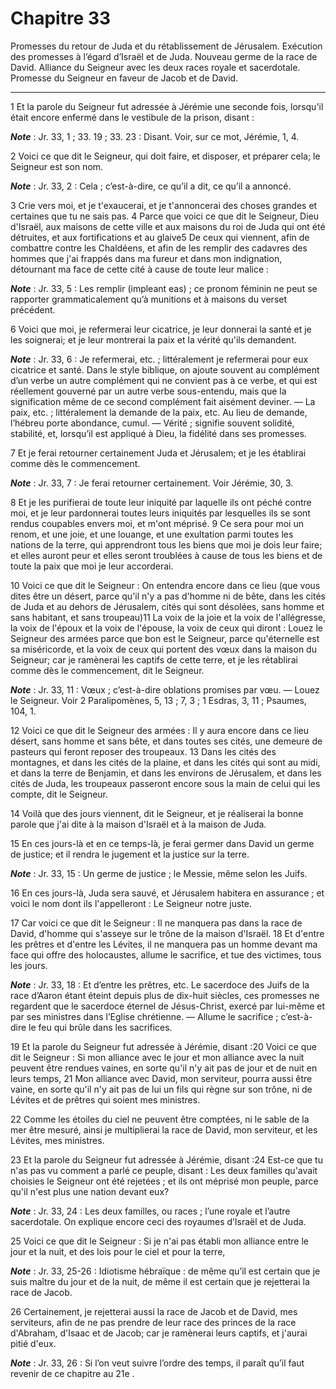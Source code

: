 # Chapitre 33

Promesses du retour de Juda et du rétablissement de Jérusalem.
Exécution des promesses à l’égard d’Israël et de Juda.
Nouveau germe de la race de David.
Alliance du Seigneur avec les deux races royale et sacerdotale.
Promesse du Seigneur en faveur de Jacob et de David.

***

1 Et la parole du Seigneur fut adressée à Jérémie une seconde fois, lorsqu'il était encore enfermé dans le vestibule de la prison, disant :

***Note*** :  Jr. 33, 1 ; 33. 19 ; 33. 23 : Disant. Voir, sur ce mot, Jérémie, 1, 4.


2 Voici ce que dit le Seigneur, qui doit faire, et disposer, et préparer cela; le Seigneur est son nom.

***Note*** :  Jr. 33, 2 : Cela ; c’est-à-dire, ce qu’il a dit, ce qu’il a annoncé.

3 Crie vers moi, et je t'exaucerai, et je t'annoncerai des choses grandes et certaines que tu ne sais pas. 4 Parce que voici ce que dit le Seigneur, Dieu d'Israël, aux maisons de cette ville et aux maisons du roi de Juda qui ont été détruites, et aux fortifications et au glaive5 De ceux qui viennent, afin de combattre contre les Chaldéens, et afin de les remplir des cadavres des hommes que j'ai frappés dans ma fureur et dans mon indignation, détournant ma face de cette cité à cause de toute leur malice :

***Note*** :  Jr. 33, 5 : Les remplir (impleant eas) ; ce pronom féminin ne peut se rapporter grammaticalement qu’à munitions et à maisons du verset précédent.


6 Voici que moi, je refermerai leur cicatrice, je leur donnerai la santé et je les soignerai; et je leur montrerai la paix et la vérité qu'ils demandent.

***Note*** :  Jr. 33, 6 : Je refermerai, etc. ; littéralement je refermerai pour eux cicatrice et santé. Dans le style biblique, on ajoute souvent au complément d’un verbe un autre complément qui ne convient pas à ce verbe, et qui est réellement gouverné par un autre verbe sous-entendu, mais que la signification même de ce second complément fait aisément deviner. ― La paix, etc. ; littéralement la demande de la paix, etc. Au lieu de demande, l’hébreu porte abondance, cumul. ― Vérité ; signifie souvent solidité, stabilité, et, lorsqu’il est appliqué à Dieu, la fidélité dans ses promesses.

7 Et je ferai retourner certainement Juda et Jérusalem; et je les établirai comme dès le commencement.

***Note*** :  Jr. 33, 7 : Je ferai retourner certainement. Voir Jérémie, 30, 3.

8 Et je les purifierai de toute leur iniquité par laquelle ils ont péché contre moi, et je leur pardonnerai toutes leurs iniquités par lesquelles ils se sont rendus coupables envers moi, et m'ont méprisé. 9 Ce sera pour moi un renom, et une joie, et une louange, et une exultation parmi toutes les nations de la terre, qui apprendront tous les biens que moi je dois leur faire; et elles auront peur et elles seront troublées à cause de tous les biens et de toute la paix que moi je leur accorderai.


10 Voici ce que dit le Seigneur : On entendra encore dans ce lieu (que vous dites être un désert, parce qu'il n'y a pas d'homme ni de bête, dans les cités de Juda et au dehors de Jérusalem, cités qui sont désolées, sans homme et sans habitant, et sans troupeau)11 La voix de la joie et la voix de l'allégresse, la voix de l'époux et la voix de l'épouse, la voix de ceux qui diront : Louez le Seigneur des armées parce que bon est le Seigneur, parce qu'éternelle est sa miséricorde, et la voix de ceux qui portent des vœux dans la maison du Seigneur; car je ramènerai les captifs de cette terre, et je les rétablirai comme dès le commencement, dit le Seigneur.

***Note*** :  Jr. 33, 11 : Vœux ; c’est-à-dire oblations promises par vœu. ― Louez le Seigneur. Voir 2 Paralipomènes, 5, 13 ; 7, 3 ; 1 Esdras, 3, 11 ; Psaumes, 104, 1.


12 Voici ce que dit le Seigneur des armées : Il y aura encore dans ce lieu désert, sans homme et sans bête, et dans toutes ses cités, une demeure de pasteurs qui feront reposer des troupeaux. 13 Dans les cités des montagnes, et dans les cités de la plaine, et dans les cités qui sont au midi, et dans la terre de Benjamin, et dans les environs de Jérusalem, et dans les cités de Juda, les troupeaux passeront encore sous la main de celui qui les compte, dit le Seigneur.


14 Voilà que des jours viennent, dit le Seigneur, et je réaliserai la bonne parole que j'ai dite à la maison d'Israël et à la maison de Juda.


15 En ces jours-là et en ce temps-là, je ferai germer dans David un germe de justice; et il rendra le jugement et la justice sur la terre.

***Note*** :  Jr. 33, 15 : Un germe de justice ; le Messie, même selon les Juifs.


16 En ces jours-là, Juda sera sauvé, et Jérusalem habitera en assurance ; et voici le nom dont ils l'appelleront : Le Seigneur notre juste.


17 Car voici ce que dit le Seigneur : Il ne manquera pas dans la race de David, d'homme qui s'asseye sur le trône de la maison d'Israël. 18 Et d'entre les prêtres et d'entre les Lévites, il ne manquera pas un homme devant ma face qui offre des holocaustes, allume le sacrifice, et tue des victimes, tous les jours.

***Note*** :  Jr. 33, 18 : Et d’entre les prêtres, etc. Le sacerdoce des Juifs de la race d’Aaron étant éteint depuis plus de dix-huit siècles, ces promesses ne regardent que le sacerdoce éternel de Jésus-Christ, exercé par lui-même et par ses ministres dans l’Eglise chrétienne. ― Allume le sacrifice ; c’est-à-dire le feu qui brûle dans les sacrifices.


19 Et la parole du Seigneur fut adressée à Jérémie, disant :20 Voici ce que dit le Seigneur : Si mon alliance avec le jour et mon alliance avec la nuit peuvent être rendues vaines, en sorte qu'il n'y ait pas de jour et de nuit en leurs temps, 21 Mon alliance avec David, mon serviteur, pourra aussi être vaine, en sorte qu'il n'y ait pas de lui un fils qui règne sur son trône, ni de Lévites et de prêtres qui soient mes ministres.


22 Comme les étoiles du ciel ne peuvent être comptées, ni le sable de la mer être mesuré, ainsi je multiplierai la race de David, mon serviteur, et les Lévites, mes ministres.


23 Et la parole du Seigneur fut adressée à Jérémie, disant :24 Est-ce que tu n'as pas vu comment a parlé ce peuple, disant : Les deux familles qu'avait choisies le Seigneur ont été rejetées ; et ils ont méprisé mon peuple, parce qu'il n'est plus une nation devant eux?

***Note*** :  Jr. 33, 24 : Les deux familles, ou races ; l’une royale et l’autre sacerdotale. On explique encore ceci des royaumes d’Israël et de Juda.


25 Voici ce que dit le Seigneur : Si je n'ai pas établi mon alliance entre le jour et la nuit, et des lois pour le ciel et pour la terre,

***Note*** :  Jr. 33, 25-26 : Idiotisme hébraïque : de même qu’il est certain que je suis maître du jour et de la nuit, de même il est certain que je rejetterai la race de Jacob.

26 Certainement, je rejetterai aussi la race de Jacob et de David, mes serviteurs, afin de ne pas prendre de leur race des princes de la race d'Abraham, d'Isaac et de Jacob; car je ramènerai leurs captifs, et j'aurai pitié d'eux.

***Note*** :  Jr. 33, 26 : Si l’on veut suivre l’ordre des temps, il paraît qu’il faut revenir de ce chapitre au 21e .

